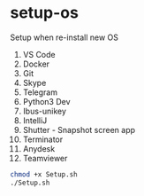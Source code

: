 # setup-os
Setup when re-install new OS
1. VS Code
2. Docker
3. Git
4. Skype
5. Telegram
6. Python3 Dev
7. Ibus-unikey
8. IntelliJ
9. Shutter - Snapshot screen app
10. Terminator
11. Anydesk
12. Teamviewer
```bash
chmod +x Setup.sh
./Setup.sh
```
